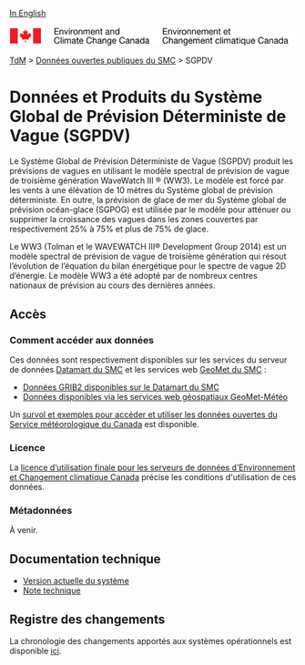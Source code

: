 [In English](readme_gdwps_en.md)

![ECCC logo](../../img_eccc-logo.png)

[TdM](../../readme_fr.md) > [Données ouvertes publiques du SMC](../readme_fr.md) > SGPDV

# Données et Produits du Système Global de Prévision Déterministe de Vague (SGPDV)

Le Système Global de Prévision Déterministe de Vague (SGPDV) produit les prévisions de vagues en utilisant le modèle spectral de prévision de vague de troisième génération WaveWatch III ® (WW3). Le modèle est forcé par les vents à une élévation de 10 mètres du Système global de prévision déterministe. En outre, la prévision de glace de mer du Système global de prévision océan-glace (SGPOG) est utilisée par le modèle pour atténuer ou supprimer la croissance des vagues dans les zones couvertes par respectivement 25% à 75% et plus de 75% de glace.

Le WW3 (Tolman et le WAVEWATCH III® Development Group 2014) est un modèle spectral de prévision de vague de troisième génération qui résout l’évolution de l’équation du bilan énergétique pour le spectre de vague 2D d’énergie. Le modèle WW3 a été adopté par de nombreux centres nationaux de prévision au cours des dernières années. 

## Accès

### Comment accéder aux données

Ces données sont respectivement disponibles sur les services du serveur de données [Datamart du SMC](../../msc-datamart/readme_fr.md) et les services web [GeoMet du SMC](../../msc-geomet/readme_fr.md) :

* [Données GRIB2 disponibles sur le Datamart du SMC](readme_gdwps-datamart_fr.md) 
* [Données disponibles via les services web géospatiaux GeoMet-Météo](../../msc-geomet/readme_fr.md)

Un [survol et exemples pour accéder et utiliser les données ouvertes du Service météorologique du Canada](../../usage/readme_fr.md) est disponible.

### Licence

La [licence d’utilisation finale pour les serveurs de données d’Environnement et Changement climatique Canada](../../licence/readme_fr.md) précise les conditions d'utilisation de ces données.

### Métadonnées

À venir.

## Documentation technique

* [Version actuelle du système](http://collaboration.cmc.ec.gc.ca/cmc/cmoi/product_guide/docs/tech_specifications/tech_specifications_GDWPS_f.pdf)
* [Note technique](http://collaboration.cmc.ec.gc.ca/cmc/CMOI/product_guide/docs/lib/op_systems/doc_opchanges/technote_gdwps_20150623_f.pdf)

## Registre des changements 

La chronologie des changements apportés aux systèmes opérationnels est disponible [ici](https://collaboration.cmc.ec.gc.ca/cmc/cmoi/product_guide/docs/changes_f.html).

